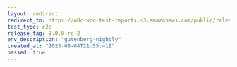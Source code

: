 ```yaml
---
layout: redirect
redirect_to: https://a8c-woo-test-reports.s3.amazonaws.com/public/release/8.0.0-rc.2/gutenberg-nightly/e2e/index.html
test_type: e2e
release_tag: 8.0.0-rc.2
env_description: "gutenberg-nightly"
created_at: "2023-08-04T21:55:41Z"
passed: true
---
```

